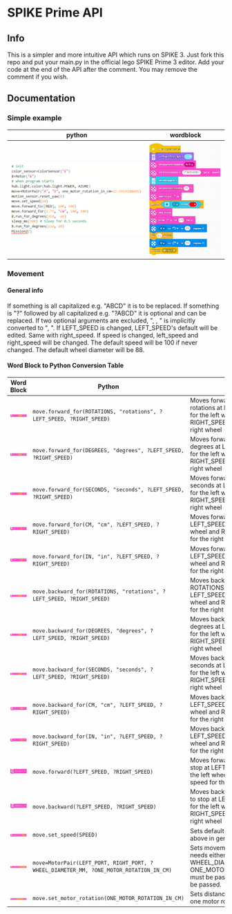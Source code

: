 # SPIKE Prime API
## Info
This is a simpler and more intuitive API which runs on SPIKE 3. Just fork this repo and put your main.py in the official lego SPIKE Prime 3 editor. Add your code at the end of the API after the comment. You may remove the comment if you wish.
## Documentation
### Simple example

| python | wordblock
|---|---|
| ![Python](./images/Python.png) | ![wordblock](./images/wordblock.png)
### Movement
#### General info
If something is all capitalized e.g. "ABCD" it is to be replaced. If something is "?" followed by all capitalized e.g. "?ABCD" it is optional and can be replaced. If two optional arguments are excluded, ", , " is implicitly converted to ", ".
If LEFT_SPEED is changed, LEFT_SPEED's default will be edited. Same with right_speed. If speed is changed, left_speed and right_speed will be changed. The default speed will be 100 if never changed. The default wheel diameter will be 88.
#### Word Block to Python Conversion Table 
| Word Block | Python | Notes
|---|---|---|
| ![move_forward_for_rotations](./images/move_forward_for_rotations.png) | ```move.forward_for(ROTATIONS, "rotations", ?LEFT_SPEED, ?RIGHT_SPEED)```|Moves forward for ROTATIONS rotations at LEFT_SPEED speed for the left wheel and RIGHT_SPEED speed for the right wheel
| ![move_forward_for_degrees](./images/move_forward_for_degrees.png) | ```move.forward_for(DEGREES, "degrees", ?LEFT_SPEED, ?RIGHT_SPEED)```|Moves forward for DEGREES degrees at LEFT_SPEED speed for the left wheel and RIGHT_SPEED speed for the right wheel
| ![move_forward_for_seconds](./images/move_forward_for_seconds.png) | ```move.forward_for(SECONDS, "seconds", ?LEFT_SPEED, ?RIGHT_SPEED)```|Moves forward for SECONDS seconds at LEFT_SPEED speed for the left wheel and RIGHT_SPEED speed for the right wheel
| ![move_forward_for_cm](./images/move_forward_for_cm.png) | ```move.forward_for(CM, "cm", ?LEFT_SPEED, ?RIGHT_SPEED)```|Moves forward for CM cm at LEFT_SPEED speed for the left wheel and RIGHT_SPEED speed for the right wheel
| ![move_forward_for_in](./images/move_forward_for_in.png) | ```move.forward_for(IN, "in", ?LEFT_SPEED, ?RIGHT_SPEED)```|Moves forward for IN in at LEFT_SPEED speed for the left wheel and RIGHT_SPEED speed for the right wheel
| ![move_backward_for_rotations](./images/move_backward_for_rotations.png) | ```move.backward_for(ROTATIONS, "rotations", ?LEFT_SPEED, ?RIGHT_SPEED)```|Moves backward for ROTATIONS rotations at LEFT_SPEED speed for the left wheel and RIGHT_SPEED speed for the right wheel
| ![move_backward_for_degrees](./images/move_backward_for_degrees.png) | ```move.backward_for(DEGREES, "degrees", ?LEFT_SPEED, ?RIGHT_SPEED)```|Moves backward for DEGREES degrees at LEFT_SPEED speed for the left wheel and RIGHT_SPEED speed for the right wheel
| ![move_backward_for_seconds](./images/move_backward_for_seconds.png) | ```move.backward_for(SECONDS, "seconds", ?LEFT_SPEED, ?RIGHT_SPEED)```|Moves backward for SECONDS seconds at LEFT_SPEED speed for the left wheel and RIGHT_SPEED speed for the right wheel
| ![move_backward_for_cm](./images/move_backward_for_cm.png) | ```move.backward_for(CM, "cm", ?LEFT_SPEED, ?RIGHT_SPEED)```|Moves backward for CM cm at LEFT_SPEED speed for the left wheel and RIGHT_SPEED speed for the right wheel
| ![move_backward_for_in](./images/move_backward_for_in.png) | ```move.backward_for(IN, "in", ?LEFT_SPEED, ?RIGHT_SPEED)```|Moves backward for IN in at LEFT_SPEED speed for the left wheel and RIGHT_SPEED speed for the right wheel
| ![start_moving_forward](./images/start_moving_forward.png) | ```move.forward(?LEFT_SPEED, ?RIGHT_SPEED)```|Moves forward until direction to stop at LEFT_SPEED speed for the left wheel and RIGHT_SPEED speed for the right wheel
| ![start_moving_backward](./images/start_moving_backward.png) | ```move.backward(?LEFT_SPEED, ?RIGHT_SPEED)```|Moves backward until direction to stop at LEFT_SPEED speed for the left wheel and RIGHT_SPEED speed for the right wheel
| ![set_movement_speed_to](./images/set_movement_speed_to.png) | ```move.set_speed(SPEED)```|Sets default speed to SPEED as above in general info
| ![set_movement_motors_to](./images/set_movement_motors_to.png) | ```move=MotorPair(LEFT_PORT, RIGHT_PORT, ?WHEEL_DIAMETER_MM, ?ONE_MOTOR_ROTATION_IN_CM)```|Sets movement motors. Also needs either WHEEL_DIAMETER_MM or ONE_MOTOR_ROTATION_IN_CM must be passed. Both must not be passed.
| ![set_1_motor_rotation_cm](./images/set_1_motor_rotation_cm.png) | ```move.set_motor_rotation(ONE_MOTOR_ROTATION_IN_CM)```|Sets distance moved in cm by one motor rotation.

